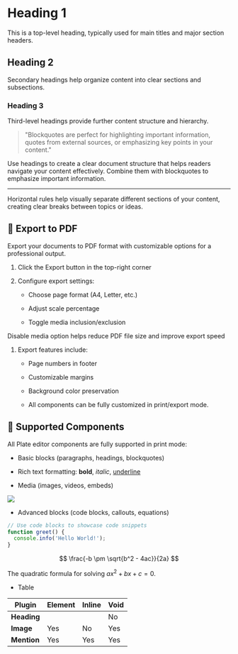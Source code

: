 # Heading 1

This is a top-level heading, typically used for main titles and major section headers.

## Heading 2

Secondary headings help organize content into clear sections and subsections.

### Heading 3

Third-level headings provide further content structure and hierarchy.

> "Blockquotes are perfect for highlighting important information, quotes from external sources, or emphasizing key points in your content."

Use headings to create a clear document structure that helps readers navigate your content effectively. Combine them with blockquotes to emphasize important information.

***

Horizontal rules help visually separate different sections of your content, creating clear breaks between topics or ideas.

## 📄 Export to PDF

Export your documents to PDF format with customizable options for a professional output.

1. Click the Export button in the top-right corner

2. Configure export settings:

   * Choose page format (A4, Letter, etc.)

   * Adjust scale percentage

   * Toggle media inclusion/exclusion

<callout>
  Disable media option helps reduce PDF file size and improve export speed
</callout>

1. Export features include:

   * Page numbers in footer

   * Customizable margins

   * Background color preservation

   * All components can be fully customized in print/export mode.

## 🔌 Supported Components

All Plate editor components are fully supported in print mode:

* Basic blocks (paragraphs, headings, blockquotes)

* Rich text formatting: **bold**, _italic_, <u>underline</u>

* Media (images, videos, embeds)

![](https://images.unsplash.com/photo-1712688930249-98e1963af7bd?q=80\&w=2070\&auto=format\&fit=crop\&ixlib=rb-4.0.3\&ixid=M3wxMjA3fDB8MHxwaG90by1wYWdlfHx8fGVufDB8fHx8fA%3D%3D)

* Advanced blocks (code blocks, callouts, equations)

```javascript
// Use code blocks to showcase code snippets
function greet() {
  console.info('Hello World!');
}
```

$$
\frac{-b \pm \sqrt{b^2 - 4ac}}{2a}
$$

The quadratic formula for solving $ax^2 + bx + c = 0$.

* Table

| **Plugin**  | **Element** | **Inline** | **Void** |
| ----------- | ----------- | ---------- | -------- |
| **Heading** |             |            | No       |
| **Image**   | Yes         | No         | Yes      |
| **Mention** | Yes         | Yes        | Yes      |

